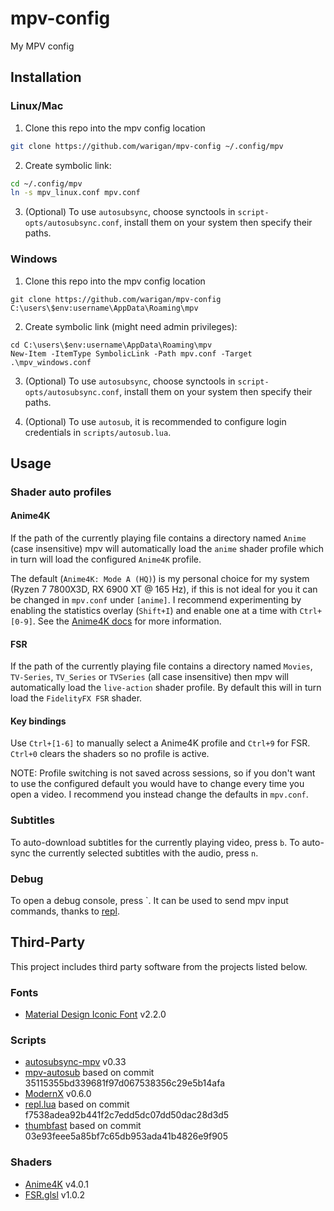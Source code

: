 # mpv-config

My MPV config

## Installation

### Linux/Mac

1. Clone this repo into the mpv config location
```sh
git clone https://github.com/warigan/mpv-config ~/.config/mpv
```

2. Create symbolic link:
```sh
cd ~/.config/mpv
ln -s mpv_linux.conf mpv.conf
```

3. (Optional) To use `autosubsync`, choose synctools in `script-opts/autosubsync.conf`, install them on your system then specify their paths.

### Windows

1. Clone this repo into the mpv config location
```pwsh
git clone https://github.com/warigan/mpv-config C:\users\$env:username\AppData\Roaming\mpv
```

2. Create symbolic link (might need admin privileges):
```pwsh
cd C:\users\$env:username\AppData\Roaming\mpv
New-Item -ItemType SymbolicLink -Path mpv.conf -Target .\mpv_windows.conf
```

3. (Optional) To use `autosubsync`, choose synctools in `script-opts/autosubsync.conf`, install them on your system then specify their paths.

4. (Optional) To use `autosub`, it is recommended to configure login credentials in `scripts/autosub.lua`.

## Usage

### Shader auto profiles

#### Anime4K

If the path of the currently playing file contains a directory named `Anime` (case insensitive) mpv will automatically load the `anime` shader profile which in turn will load the configured `Anime4K` profile.

The default (`Anime4K: Mode A (HQ)`) is my personal choice for my system (Ryzen 7 7800X3D, RX 6900 XT @ 165 Hz), if this is not ideal for you it can be changed in `mpv.conf` under `[anime]`. I recommend experimenting by enabling the statistics overlay (`Shift+I`) and enable one at a time with `Ctrl+[0-9]`. See the [Anime4K docs](https://github.com/bloc97/Anime4K/blob/master/md/GLSL_Instructions_Advanced.md) for more information.

#### FSR

If the path of the currently playing file contains a directory named `Movies`, `TV-Series`, `TV_Series` or `TVSeries` (all case insensitive) then mpv will automatically load the `live-action` shader profile. By default this will in turn load the `FidelityFX FSR` shader.

#### Key bindings

Use `Ctrl+[1-6]` to manually select a Anime4K profile and `Ctrl+9` for FSR. `Ctrl+0` clears the shaders so no profile is active.

NOTE: Profile switching is not saved across sessions, so if you don't want to use the configured default you would have to change every time you open a video. I recommend you instead change the defaults in `mpv.conf`.

### Subtitles

To auto-download subtitles for the currently playing video, press `b`. To auto-sync the currently selected subtitles with the audio, press `n`.

### Debug

To open a debug console, press `. It can be used to send mpv input commands, thanks to [repl](https://github.com/rossy/mpv-repl).

## Third-Party

This project includes third party software from the projects listed below.

### Fonts
* [Material Design Iconic Font](https://github.com/zavoloklom/material-design-iconic-font) v2.2.0

### Scripts
* [autosubsync-mpv](https://github.com/joaquintorres/autosubsync-mpv) v0.33
* [mpv-autosub](https://github.com/davidde/mpv-autosub) based on commit 35115355bd339681f97d067538356c29e5b14afa
* [ModernX](https://github.com/cyl0/ModernX) v0.6.0
* [repl.lua](https://github.com/rossy/mpv-repl) based on commit f7538adea92b441f2c7edd5dc07dd50dac28d3d5
* [thumbfast](https://github.com/po5/thumbfast) based on commit 03e93feee5a85bf7c65db953ada41b4826e9f905

### Shaders
* [Anime4K](https://github.com/bloc97/Anime4K) v4.0.1
* [FSR.glsl](https://gist.github.com/agyild/82219c545228d70c5604f865ce0b0ce5) v1.0.2
